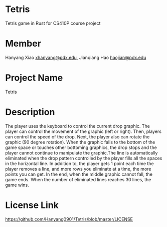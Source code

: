# Tetris
Tetris game in Rust for CS410P course project

# Member
Hanyang Xiao <xhanyang@pdx.edu>, Jianqiang Hao <haojian@pdx.edu>

# Project Name
Tetris

# Description
The player uses the keyboard to control the current drop graphic. The player can control the movement of the graphic (left or right). Then, players can control the speed of the drop. Next, the player also can rotate the graphic (90 degree rotation).
When the graphic falls to the bottom of the game space or touches other bottoming graphics, the drop stops and the player cannot continue to manipulate the graphic.The line is automatically eliminated when the drop pattern controlled by the player fills all the spaces in the horizontal line.
In addition to, the player gets 1 point each time the player removes a line, and more rows you eliminate at a time, the more points you can get. In the end, when the middle graphic cannot fall, the game ends. When the number of eliminated lines reaches 30 lines, the game wins.

# License Link
https://github.com/Hanyang0901/Tetris/blob/master/LICENSE
